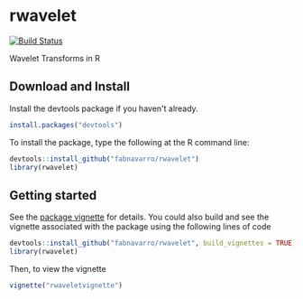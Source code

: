 rwavelet
========

[![Build Status](https://travis-ci.org/fabnavarro/rwavelet.svg)](https://travis-ci.org/fabnavarro/rwavelet)

Wavelet Transforms in R

Download and Install
--------------------

Install the devtools package if you haven't already.

``` r
install.packages("devtools")
```

To install the package, type the following at the R command line:

``` r
devtools::install_github("fabnavarro/rwavelet")
library(rwavelet)
```

Getting started
---------------

See the [package vignette](http://fnavarro.perso.math.cnrs.fr/rpackage/rwaveletvignette.html) for details. You could also build and see the vignette associated with the package using the following lines of code

``` r
devtools::install_github("fabnavarro/rwavelet", build_vignettes = TRUE)
library(rwavelet)
```

Then, to view the vignette

``` r
vignette("rwaveletvignette")
```

